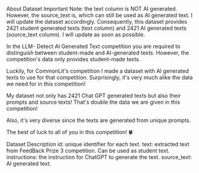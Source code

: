 About Dataset
Important Note: the text column is NOT AI generated. However, the source_text is, which can still be used as AI generated text. I will update the dataset accordingly. Consequently, this dataset provides 2421 student generated texts (text column) and 2421 AI generated texts (source_text column). I will update as soon as possible.

In the LLM- Detect AI Generated Text competition you are required to distinguish between student-made and AI-generated texts. However, the competition's data only provides student-made texts.

Luckily, for CommonLit's competition I made a dataset with AI generated texts to use for that competition. Surprisingly, it's very much alike the data we need for in this competition!

My dataset not only has 2421 Chat GPT generated texts but also their prompts and source texts! That's double the data we are given in this competition!

Also, it's very diverse since the texts are generated from unique prompts.

The best of luck to all of you in this competition! 🍀

Dataset Description
id: unique identifier for each text.
text: extracted text from FeedBack Prize 3 competition. Can be used as student text.
instructions: the instruction for ChatGPT to generate the text.
source_text: AI generated text.
